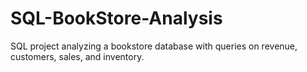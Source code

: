 # SQL-BookStore-Analysis
SQL project analyzing a bookstore database with queries on revenue, customers, sales, and inventory.
